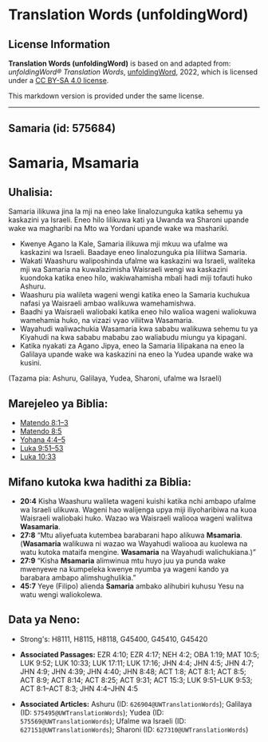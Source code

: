 # Translation Words (unfoldingWord)

## License Information

**Translation Words (unfoldingWord)** is based on and adapted from: _unfoldingWord® Translation Words_, [unfoldingWord](https://unfoldingword.org/utw), 2022, which is licensed under a [CC BY-SA 4.0 license](https://creativecommons.org/licenses/by-sa/4.0/legalcode.en).

This markdown version is provided under the same license.



--------------------------------

## Samaria (id: 575684)

Samaria, Msamaria
=================

Uhalisia:
---------

Samaria ilikuwa jina la mji na eneo lake linalozunguka katika sehemu ya kaskazini ya Israeli. Eneo hilo lilikuwa kati ya Uwanda wa Sharoni upande wake wa magharibi na Mto wa Yordani upande wake wa mashariki.

* Kwenye Agano la Kale, Samaria ilikuwa mji mkuu wa ufalme wa kaskazini wa Israeli. Baadaye eneo linalozunguka pia liliitwa Samaria.
* Wakati Waashuru waliposhinda ufalme wa kaskazini wa Israeli, waliteka mji wa Samaria na kuwalazimisha Waisraeli wengi wa kaskazini kuondoka katika eneo hilo, wakiwahamisha mbali hadi miji tofauti huko Ashuru.
* Waashuru pia walileta wageni wengi katika eneo la Samaria kuchukua nafasi ya Waisraeli ambao walikuwa wamehamishwa.
* Baadhi ya Waisraeli waliobaki katika eneo hilo walioa wageni waliokuwa wamehamia huko, na vizazi vyao viliitwa Wasamaria.
* Wayahudi waliwachukia Wasamaria kwa sababu walikuwa sehemu tu ya Kiyahudi na kwa sababu mababu zao waliabudu miungu ya kipagani.
* Katika nyakati za Agano Jipya, eneo la Samaria lilipakana na eneo la Galilaya upande wake wa kaskazini na eneo la Yudea upande wake wa kusini.

(Tazama pia: Ashuru, Galilaya, Yudea, Sharoni, ufalme wa Israeli)

Marejeleo ya Biblia:
--------------------

* [Matendo 8:1–3](https://ref.ly/Acts8:1-Acts8:3)
* [Matendo 8:5](https://ref.ly/Acts8:5)
* [Yohana 4:4–5](https://ref.ly/John4:4-John4:5)
* [Luka 9:51–53](https://ref.ly/Luke9:51-Luke9:53)
* [Luka 10:33](https://ref.ly/Luke10:33)

Mifano kutoka kwa hadithi za Biblia:
------------------------------------

* **20:4** Kisha Waashuru walileta wageni kuishi katika nchi ambapo ufalme wa Israeli ulikuwa. Wageni hao walijenga upya miji iliyoharibiwa na kuoa Waisraeli waliobaki huko. Wazao wa Waisraeli waliooa wageni waliitwa **Wasamaria**.
* **27:8** “Mtu aliyefuata kutembea barabarani hapo alikuwa **Msamaria**. (**Wasamaria** walikuwa ni wazao wa Wayahudi waliooa au kuolewa na watu kutoka mataifa mengine. **Wasamaria** na Wayahudi walichukiana.)”
* **27:9** “Kisha **Msamaria** alimwinua mtu huyo juu ya punda wake mwenyewe na kumpeleka kwenye nyumba ya wageni kando ya barabara ambapo alimshughulikia.”
* **45:7** Yeye (Filipo) alienda **Samaria** ambako alihubiri kuhusu Yesu na watu wengi waliokolewa.

Data ya Neno:
-------------

* Strong's: H8111, H8115, H8118, G45400, G45410, G45420

* **Associated Passages:** EZR 4:10; EZR 4:17; NEH 4:2; OBA 1:19; MAT 10:5; LUK 9:52; LUK 10:33; LUK 17:11; LUK 17:16; JHN 4:4; JHN 4:5; JHN 4:7; JHN 4:9; JHN 4:39; JHN 4:40; JHN 8:48; ACT 1:8; ACT 8:1; ACT 8:5; ACT 8:9; ACT 8:14; ACT 8:25; ACT 9:31; ACT 15:3; LUK 9:51–LUK 9:53; ACT 8:1–ACT 8:3; JHN 4:4–JHN 4:5
* **Associated Articles:** Ashuru (ID: `626904@UWTranslationWords`); Galilaya (ID: `575495@UWTranslationWords`); Yudea (ID: `575569@UWTranslationWords`); Ufalme wa Israeli (ID: `627151@UWTranslationWords`); Sharoni (ID: `627310@UWTranslationWords`)

